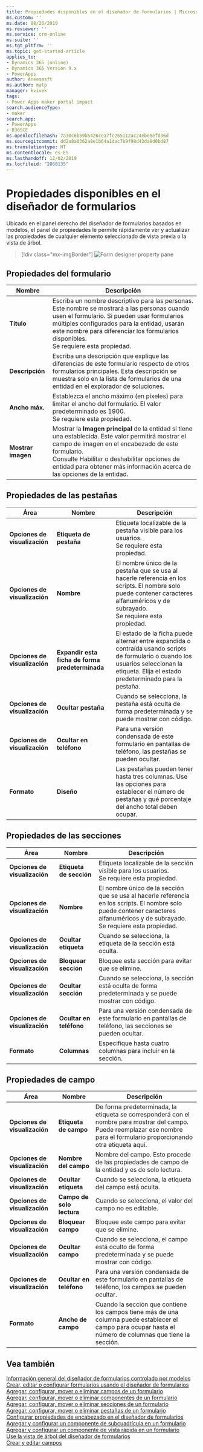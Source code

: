 ```yaml
---
title: Propiedades disponibles en el diseñador de formularios | MicrosoftDocs
ms.custom: ''
ms.date: 08/26/2019
ms.reviewer: ''
ms.service: crm-online
ms.suite: ''
ms.tgt_pltfrm: ''
ms.topic: get-started-article
applies_to:
- Dynamics 365 (online)
- Dynamics 365 Version 9.x
- PowerApps
author: Aneesmsft
ms.author: matp
manager: kvivek
tags:
- Power Apps maker portal impact
search.audienceType:
- maker
search.app:
- PowerApps
- D365CE
ms.openlocfilehash: 7a30c6b59b5426cea7fc265112ac24ebe8efd36d
ms.sourcegitcommit: dd2a8a0362a8e1b64a1dac7b9f98d43da8d0bd87
ms.translationtype: HT
ms.contentlocale: es-ES
ms.lasthandoff: 12/02/2019
ms.locfileid: "2868135"
---
```

# <a name="properties-available-in-the-form-designer"></a>Propiedades disponibles en el diseñador de formularios

Ubicado en el panel derecho del diseñador de formularios basados en modelos, el panel de propiedades le permite rápidamente ver y actualizar las propiedades de cualquier elemento seleccionado de vista previa o la vista de árbol. 

> [!div class="mx-imgBorder"] 
> ![](media/form-designer-property-pane.png "Form designer property pane")

## <a name="form-properties"></a>Propiedades del formulario

|Nombre  |Descripción  |
|---------|---------|
|**Título**     | Escriba un nombre descriptivo para las personas. Este nombre se mostrará a las personas cuando usen el formulario. Si pueden usar formularios múltiples configurados para la entidad, usarán este nombre para diferenciar los formularios disponibles. <br /> Se requiere esta propiedad.        |
|**Descripción**     |  Escriba una descripción que explique las diferencias de este formulario respecto de otros formularios principales. Esta descripción se muestra solo en la lista de formularios de una entidad en el explorador de soluciones.        |
|**Ancho máx.**     | Establezca el ancho máximo (en píxeles) para limitar el ancho del formulario. El valor predeterminado es 1900. <br /> Se requiere esta propiedad.       |
|**Mostrar imagen**      | Mostrar la **Imagen principal** de la entidad si tiene una establecida. Este valor permitirá mostrar el campo de imagen en el encabezado de este formulario. <br /> Consulte Habilitar o deshabilitar opciones de entidad para obtener más información acerca de las opciones de la entidad.         |


## <a name="tab-properties"></a>Propiedades de las pestañas

|Área   |Nombre  |Descripción  |
|---------|---------|---------|
|**Opciones de visualización**      | **Etiqueta de pestaña**      | Etiqueta localizable de la pestaña visible para los usuarios. <br /> Se requiere esta propiedad.         |
| **Opciones de visualización**      |  **Nombre**     |  El nombre único de la pestaña que se usa al hacerle referencia en los scripts. El nombre solo puede contener caracteres alfanuméricos y de subrayado. <br />Se requiere esta propiedad.      |
| **Opciones de visualización**      |  **Expandir esta ficha de forma predeterminada**      |  El estado de la ficha puede alternar entre expandida o contraída usando scripts de formulario o cuando los usuarios seleccionan la etiqueta. Elija el estado predeterminado para la pestaña.       |
| **Opciones de visualización**      | **Ocultar pestaña**     | Cuando se selecciona, la pestaña está oculta de forma predeterminada y se puede mostrar con código.       |
| **Opciones de visualización**      | **Ocultar en teléfono**     |  Para una versión condensada de este formulario en pantallas de teléfono, las pestañas se pueden ocultar.     |
| **Formato**   | **Diseño**     |  Las pestañas pueden tener hasta tres columnas. Use las opciones para establecer el número de pestañas y qué porcentaje del ancho total deben ocupar.      |


## <a name="section-properties"></a>Propiedades de las secciones

|Área   |Nombre  |Descripción  |
|---------|---------|---------|
|**Opciones de visualización**      | **Etiqueta de sección**    | Etiqueta localizable de la sección visible para los usuarios. <br /> Se requiere esta propiedad.      |
|**Opciones de visualización**      | **Nombre**    | El nombre único de la sección que se usa al hacerle referencia en los scripts. El nombre solo puede contener caracteres alfanuméricos y de subrayado. <br /> Se requiere esta propiedad.        |
|**Opciones de visualización**      | **Ocultar etiqueta**   |  Cuando se selecciona, la etiqueta de la sección está oculta.  |
|**Opciones de visualización**      | **Bloquear sección**    | Bloquee esta sección para evitar que se elimine.      |
|**Opciones de visualización**      | **Ocultar sección**     | Cuando se selecciona, la sección está oculta de forma predeterminada y se puede mostrar con código.      |
|**Opciones de visualización**      | **Ocultar en teléfono**     |  Para una versión condensada de este formulario en pantallas de teléfono, las secciones se pueden ocultar.     |
|**Formato**     |  **Columnas**    |  Especifique hasta cuatro columnas para incluir en la sección.      |

## <a name="field-properties"></a>Propiedades de campo

|Área  |Nombre  |Descripción  |
|---------|---------|---------|
|**Opciones de visualización**     | **Etiqueta de campo**    | De forma predeterminada, la etiqueta se corresponderá con el nombre para mostrar del campo. Puede reemplazar ese nombre para el formulario proporcionando otra etiqueta aquí.       |
|**Opciones de visualización**     |  **Nombre del campo**    | Nombre del campo. Esto procede de las propiedades de campo de la entidad y es de solo lectura.     |
|**Opciones de visualización**     | **Ocultar etiqueta**     | Cuando se selecciona, la etiqueta del campo está oculta.      |
|**Opciones de visualización**     | **Campo de solo lectura**    | Cuando se selecciona, el valor del campo no es editable.      |
|**Opciones de visualización**     |  **Bloquear campo**   |  Bloquee este campo para evitar que se elimine.     |
|**Opciones de visualización**     |  **Ocultar campo**     | Cuando se selecciona, el campo está oculto de forma predeterminada y se puede mostrar con código.      |
|**Opciones de visualización**     |  **Ocultar en teléfono**    | Para una versión condensada de este formulario en pantallas de teléfono, los campos se pueden ocultar.         |
|**Formato**     | **Ancho de campo**      |  Cuando la sección que contiene los campos tiene más de una columna puede establecer el campo para ocupar hasta el número de columnas que tiene la sección.       |

## <a name="see-also"></a>Vea también
[Información general del diseñador de formularios controlado por modelos](form-designer-overview.md)  
[Crear, editar o configurar formularios usando el diseñador de formularios](create-and-edit-forms.md)  
[Agregar, configurar, mover o eliminar campos de un formulario](add-move-or-delete-fields-on-form.md)  
[Agregar, configurar, mover o eliminar componentes de un formulario](add-move-configure-or-delete-components-on-form.md)  
[Agregar, configurar, mover o eliminar secciones de un formulario](add-move-or-delete-sections-on-form.md)  
[Agregar, configurar, mover o eliminar pestañas de un formulario](add-move-or-delete-tabs-on-form.md)  
[Configurar propiedades de encabezado en el diseñador de formularios](form-designer-header-properties.md)  
[Agregar y configurar un componente de subcuadrícula en un formulario](form-designer-add-configure-subgrid.md)  
[Agregar y configurar un componente de vista rápida en un formulario](form-designer-add-configure-quickview.md)  
[Use la vista de árbol del diseñador de formularios](using-tree-view-on-form.md)  
[Crear y editar campos](../common-data-service/create-edit-field-portal.md)  
